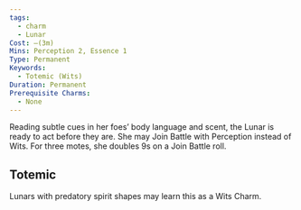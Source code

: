 ```yaml
---
tags:
  - charm
  - Lunar
Cost: —(3m)
Mins: Perception 2, Essence 1
Type: Permanent
Keywords:
  - Totemic (Wits)
Duration: Permanent
Prerequisite Charms:
  - None
---
```

Reading subtle cues in her foes’ body language and scent, the Lunar is ready to act before they are. She may Join Battle with Perception instead of Wits. For three motes, she doubles 9s on a Join Battle roll. 
## Totemic 

Lunars with predatory spirit shapes may learn this as a Wits Charm.